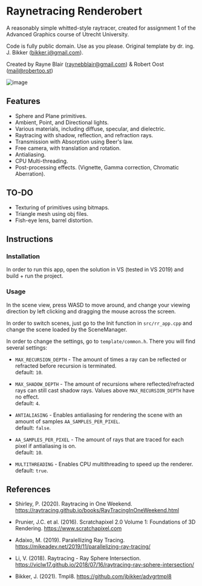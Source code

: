 # Raynetracing Renderobert

A reasonably simple whitted-style raytracer, created for assignment 1 of the Advanced Graphics course of Utrecht University.

Code is fully public domain. Use as you please.
Original template by dr. ing. J. Bikker (bikker.j@gmail.com).

Created by Rayne Blair (raynebblair@gmail.com) & Robert Oost (mail@robertoo.st)

![image](https://user-images.githubusercontent.com/33265853/146192846-d1962713-a60e-4188-bb84-c537b9403910.png)

## Features

- Sphere and Plane primitives.
- Ambient, Point, and Directional lights.
- Various materials, including diffuse, specular, and dielectric.
- Raytracing with shadow, reflection, and refraction rays.
- Transmission with Absorption using Beer's law.
- Free camera, with translation and rotation.
- Antialiasing.
- CPU Multi-threading.
- Post-processing effects. (Vignette, Gamma correction, Chromatic Aberration).

## TO-DO

- Texturing of primitives using bitmaps.
- Triangle mesh using obj files.
- Fish-eye lens, barrel distortion.

## Instructions

### Installation

In order to run this app, open the solution in VS (tested in VS 2019) and build + run the project.

### Usage

In the scene view, press WASD to move around, and change your viewing direction by left clicking and dragging the mouse across the screen.

In order to switch scenes, just go to the Init function in `src/rr_app.cpp` and change the scene loaded by the SceneManager.

In order to change the settings, go to `template/common.h`. There you will find several settings:

- `MAX_RECURSION_DEPTH` - The amount of times a ray can be reflected or refracted before recursion is terminated.\
    default: `10`.

- `MAX_SHADOW_DEPTH` - The amount of recursions where reflected/refracted rays can still cast shadow rays. Values above `MAX_RECURSION_DEPTH` have no effect.\
    default: `4`.

- `ANTIALIASING` - Enables antialiasing for rendering the scene with an amount of samples `AA_SAMPLES_PER_PIXEL`.\
    default: `false`.

- `AA_SAMPLES_PER_PIXEL` - The amount of rays that are traced for each pixel if antialiasing is on.\
    default: `10`.
  
- `MULTITHREADING` - Enables CPU multithreading to speed up the renderer.\
    default: `true`.

## References

- Shirley, P. (2020). Raytracing in One Weekend.
https://raytracing.github.io/books/RayTracingInOneWeekend.html

- Prunier, J.C. et al. (2016). Scratchapixel 2.0 Volume 1: Foundations of 3D Rendering.
https://www.scratchapixel.com

- Adaixo, M. (2019). Paralellizing Ray Tracing.
https://mikeadev.net/2019/11/parallelizing-ray-tracing/

- Li, V. (2018). Raytracing - Ray Sphere Intersection.
https://viclw17.github.io/2018/07/16/raytracing-ray-sphere-intersection/

- Bikker, J. (2021). Tmpl8.
https://github.com/jbikker/advgrtmpl8
